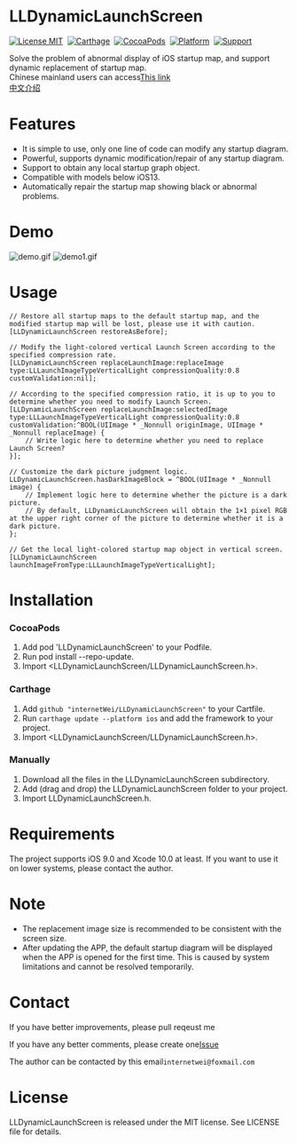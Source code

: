 LLDynamicLaunchScreen
==============
[![License MIT](https://img.shields.io/badge/license-MIT-green.svg?style=flat)](https://github.com/internetWei/llDark/blob/master/LICENSE)&nbsp; [![Carthage](https://img.shields.io/badge/Carthage-compatible-blue)](https://github.com/Carthage/Carthage)&nbsp; [![CocoaPods](https://img.shields.io/badge/pod-0.2.0-blue)](http://cocoapods.org/pods/LLDark)&nbsp; [![Platform](https://img.shields.io/badge/platform-ios-lightgrey)](https://www.apple.com/nl/ios)&nbsp; [![Support](https://img.shields.io/badge/support-iOS%209%2B-blue)](https://www.apple.com/nl/ios)

Solve the problem of abnormal display of iOS startup map, and support dynamic replacement of startup map.<br>
Chinese mainland users can access[This link](https://gitee.com/internetWei/lldynamic-launch-screen)<br>
[中文介绍](https://github.com/internetWei/LLDynamicLaunchScreen/blob/master/README_CN.md)

Features
==============
- It is simple to use, only one line of code can modify any startup diagram.
- Powerful, supports dynamic modification/repair of any startup diagram.
- Support to obtain any local startup graph object.
- Compatible with models below iOS13.
- Automatically repair the startup map showing black or abnormal problems.

Demo
==============
![demo.gif](https://github.com/internetWei/LLDynamicLaunchScreen/blob/master/Demo/Resources/demo.gif)  ![demo1.gif](https://github.com/internetWei/LLDynamicLaunchScreen/blob/master/Demo/Resources/demo1.gif)

Usage
==============
```objc
// Restore all startup maps to the default startup map, and the modified startup map will be lost, please use it with caution.
[LLDynamicLaunchScreen restoreAsBefore];

// Modify the light-colored vertical Launch Screen according to the specified compression rate.
[LLDynamicLaunchScreen replaceLaunchImage:replaceImage type:LLLaunchImageTypeVerticalLight compressionQuality:0.8 customValidation:nil];

// According to the specified compression ratio, it is up to you to determine whether you need to modify Launch Screen.
[LLDynamicLaunchScreen replaceLaunchImage:selectedImage type:LLLaunchImageTypeVerticalLight compressionQuality:0.8 customValidation:^BOOL(UIImage * _Nonnull originImage, UIImage * _Nonnull replaceImage) {
    // Write logic here to determine whether you need to replace Launch Screen?
}];

// Customize the dark picture judgment logic.
LLDynamicLaunchScreen.hasDarkImageBlock = ^BOOL(UIImage * _Nonnull image) {
    // Implement logic here to determine whether the picture is a dark picture.
    // By default, LLDynamicLaunchScreen will obtain the 1×1 pixel RGB at the upper right corner of the picture to determine whether it is a dark picture.
};

// Get the local light-colored startup map object in vertical screen.
[LLDynamicLaunchScreen launchImageFromType:LLLaunchImageTypeVerticalLight];
```

Installation
==============
### CocoaPods
1. Add pod 'LLDynamicLaunchScreen' to your Podfile.
2. Run pod install --repo-update.
3. Import \<LLDynamicLaunchScreen/LLDynamicLaunchScreen.h\>.

### Carthage

1. Add `github "internetWei/LLDynamicLaunchScreen"` to your Cartfile.
2. Run `carthage update --platform ios` and add the framework to your project.
3. Import \<LLDynamicLaunchScreen/LLDynamicLaunchScreen.h\>.

### Manually
1. Download all the files in the LLDynamicLaunchScreen subdirectory.
2. Add (drag and drop) the LLDynamicLaunchScreen folder to your project.
3. Import LLDynamicLaunchScreen.h.

Requirements
==============
The project supports iOS 9.0 and Xcode 10.0 at least. If you want to use it on lower systems, please contact the author.

Note
==============
* The replacement image size is recommended to be consistent with the screen size.
* After updating the APP, the default startup diagram will be displayed when the APP is opened for the first time. This is caused by system limitations and cannot be resolved temporarily.

Contact
==============
If you have better improvements, please pull reqeust me

If you have any better comments, please create one[Issue](https://github.com/internetWei/LLDynamicLaunchScreen/issues)

The author can be contacted by this email`internetwei@foxmail.com`

License
==============
LLDynamicLaunchScreen is released under the MIT license. See LICENSE file for details.
